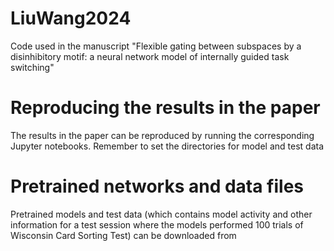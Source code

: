 # LiuWang2024
Code used in the manuscript "Flexible gating between subspaces by a disinhibitory motif: a neural network model of internally guided task switching"

# Reproducing the results in the paper
The results in the paper can be reproduced by running the corresponding Jupyter notebooks. Remember to set the directories for model and test data

# Pretrained networks and data files
Pretrained models and test data (which contains model activity and other information for a test session where the models performed 100 trials of Wisconsin Card Sorting Test) can be downloaded from 


